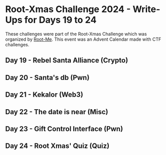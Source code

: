 # Root-Xmas Challenge 2024 - Write-Ups for Days 19 to 24

These challenges were part of the Root-Xmas Challenge which was
organized by [Root-Me](root-me.org). This event was an Advent Calendar
made with CTF challenges.

## Day 19 - Rebel Santa Alliance (Crypto)

## Day 20 - Santa's db (Pwn)

## Day 21 - Kekalor (Web3)

## Day 22 - The date is near (Misc)

## Day 23 - Gift Control Interface (Pwn)

## Day 24 - Root Xmas' Quiz (Quiz)

